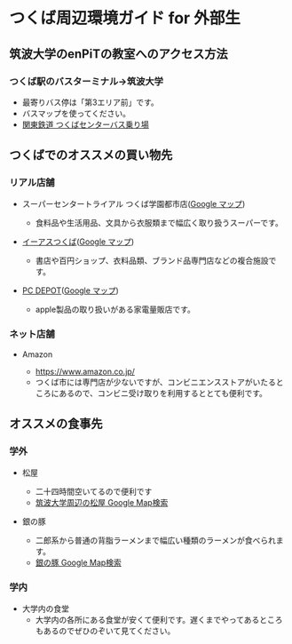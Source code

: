 # つくば周辺環境ガイド for 外部生

## 筑波大学のenPiTの教室へのアクセス方法

### つくば駅のバスターミナル→筑波大学
- 最寄りバス停は「第3エリア前」です。
- バスマップを使ってください。
- [関東鉄道 つくばセンターバス乗り場](http://www.tsukuba.ac.jp/access/pdf/131029campusbus_route.pdf)

## つくばでのオススメの買い物先

### リアル店舗

- スーパーセンタートライアル つくば学園都市店([Google マップ](https://www.google.co.jp/maps/place/%E3%82%B9%E3%83%BC%E3%83%91%E3%83%BC%E3%82%BB%E3%83%B3%E3%82%BF%E3%83%BC%E3%83%88%E3%83%A9%E3%82%A4%E3%82%A2%E3%83%AB+%E3%81%A4%E3%81%8F%E3%81%B0%E5%AD%A6%E5%9C%92%E9%83%BD%E5%B8%82%E5%BA%97/@36.0959427,140.0869554,15z/data=!4m5!3m4!1s0x0:0xd37db2ffd80f20a3!8m2!3d36.0959427!4d140.0869554))

  - 食料品や生活用品、文具から衣服類まで幅広く取り扱うスーパーです。

- [イーアスつくば](http://tsukuba.iias.jp/)([Google マップ](https://www.google.co.jp/maps/place/iias+%E3%81%A4%E3%81%8F%E3%81%B0/@36.0863829,140.0839801,15z/data=!4m5!3m4!1s0x0:0xb869f558b2481e62!8m2!3d36.0863829!4d140.0839801))

  - 書店や百円ショップ、衣料品類、ブランド品専門店などの複合施設です。

- [PC DEPOT](http://www.pcdepot.co.jp/shop/info/01071.html)([Google マップ](https://www.google.co.jp/maps/place/%E3%83%94%E3%83%BC%E3%82%B7%E3%83%BC%E3%83%87%E3%83%9D+(PC+DEPOT)%E3%81%A4%E3%81%8F%E3%81%B0%E7%A0%94%E7%A9%B6%E5%AD%A6%E5%9C%92%E5%BA%97/@36.076312,140.085944,15z/data=!4m2!3m1!1s0x0:0x901a7adac52379b7?sa=X&ved=0ahUKEwjK8KbVmPbTAhVEJJQKHU08AJoQ_BIIejAK))

  - apple製品の取り扱いがある家電量販店です。

### ネット店舗

  - Amazon

    - https://www.amazon.co.jp/
    - つくば市には専門店が少ないですが、コンビニエンスストアがいたるところにあるので、コンビニ受け取りを利用するととても便利です。


## オススメの食事先  

### 学外
  - 松屋  
    - 二十四時間空いてるので便利です
    - [筑波大学周辺の松屋 Google Map検索](https://www.google.co.jp/maps/search/%E3%81%A4%E3%81%8F%E3%81%B0+%E6%9D%BE%E5%B1%8B/@36.1055269,140.0935157,13.98z)

  - 銀の豚
    - 二郎系から普通の背脂ラーメンまで幅広い種類のラーメンが食べられます。
    - [銀の豚 Google Map検索](https://www.google.co.jp/maps/place/%E9%8A%80%E3%81%AE%E8%B1%9A/@36.1089124,140.1058451,17z/data=!3m1!4b1!4m5!3m4!1s0x60220c05ae180b1d:0x87effae3c5ea091f!8m2!3d36.1089081!4d140.1080338)
  
  

### 学内
  - 大学内の食堂
    - 大学内の各所にある食堂が安くて便利です。遅くまでやってあるところもあるのでぜひのぞいて見てください。